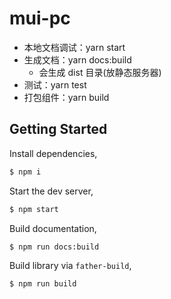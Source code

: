 # mui-pc

- 本地文档调试：yarn start
- 生成文档：yarn docs:build
  - 会生成 dist 目录(放静态服务器)
- 测试：yarn test
- 打包组件：yarn build

## Getting Started

Install dependencies,

```bash
$ npm i
```

Start the dev server,

```bash
$ npm start
```

Build documentation,

```bash
$ npm run docs:build
```

Build library via `father-build`,

```bash
$ npm run build
```
